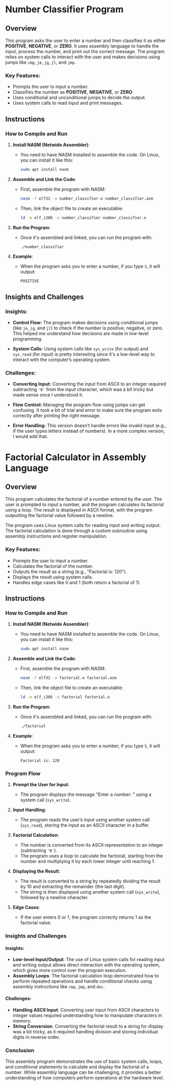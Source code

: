 # Number Classifier Program

## Overview
This program asks the user to enter a number and then classifies it as either **POSITIVE**, **NEGATIVE**, or **ZERO**. It uses assembly language to handle the input, process the number, and print out the correct message. The program relies on system calls to interact with the user and makes decisions using jumps like `cmp`, `je`, `jg`, `jl`, and `jmp`.

### Key Features:
- Prompts the user to input a number.
- Classifies the number as **POSITIVE**, **NEGATIVE**, or **ZERO**.
- Uses conditional and unconditional jumps to decide the output.
- Uses system calls to read input and print messages.

## Instructions

### How to Compile and Run

1. **Install NASM (Netwide Assembler)**:
   - You need to have NASM installed to assemble the code. On Linux, you can install it like this:
     ```bash
     sudo apt install nasm
     ```

2. **Assemble and Link the Code**:
   - First, assemble the program with NASM:
     ```bash
     nasm -f elf32 -o number_classifier.o number_classifier.asm
     ```
   - Then, link the object file to create an executable:
     ```bash
     ld -m elf_i386 -o number_classifier number_classifier.o
     ```

3. **Run the Program**:
   - Once it's assembled and linked, you can run the program with:
     ```bash
     ./number_classifier
     ```

4. **Example**:
   - When the program asks you to enter a number, if you type `5`, it will output:
     ```
     POSITIVE
     ```

## Insights and Challenges

### Insights:
- **Control Flow:** The program makes decisions using conditional jumps (like `je`, `jg`, and `jl`) to check if the number is positive, negative, or zero. This helped me understand how decisions are made in low-level programming.
  
- **System Calls:** Using system calls like `sys_write` (for output) and `sys_read` (for input) is pretty interesting since it's a low-level way to interact with the computer’s operating system.

### Challenges:
- **Converting Input:** Converting the input from ASCII to an integer required subtracting `'0'` from the input character, which was a bit tricky but made sense once I understood it.
  
- **Flow Control:** Managing the program flow using jumps can get confusing. It took a bit of trial and error to make sure the program exits correctly after printing the right message.

- **Error Handling:** This version doesn’t handle errors like invalid input (e.g., if the user types letters instead of numbers). In a more complex version, I would add that.







# Factorial Calculator in Assembly Language

## Overview
This program calculates the factorial of a number entered by the user. The user is prompted to input a number, and the program calculates its factorial using a loop. The result is displayed in ASCII format, with the program outputting the factorial value followed by a newline.

The program uses Linux system calls for reading input and writing output. The factorial calculation is done through a custom subroutine using assembly instructions and register manipulation.

### Key Features:
- Prompts the user to input a number.
- Calculates the factorial of the number.
- Outputs the result as a string (e.g., "Factorial is: 120").
- Displays the result using system calls.
- Handles edge cases like 0 and 1 (both return a factorial of 1).

## Instructions

### How to Compile and Run

1. **Install NASM (Netwide Assembler)**:
   - You need to have NASM installed to assemble the code. On Linux, you can install it like this:
     ```bash
     sudo apt install nasm
     ```

2. **Assemble and Link the Code**:
   - First, assemble the program with NASM:
     ```bash
     nasm -f elf32 -o factorial.o factorial.asm
     ```
   - Then, link the object file to create an executable:
     ```bash
     ld -m elf_i386 -o factorial factorial.o
     ```

3. **Run the Program**:
   - Once it's assembled and linked, you can run the program with:
     ```bash
     ./factorial
     ```

4. **Example**:
   - When the program asks you to enter a number, if you type `5`, it will output:
     ```
     Factorial is: 120
     ```

### Program Flow

1. **Prompt the User for Input**:
   - The program displays the message "Enter a number: " using a system call (`sys_write`).
   
2. **Input Handling**:
   - The program reads the user’s input using another system call (`sys_read`), storing the input as an ASCII character in a buffer.

3. **Factorial Calculation**:
   - The number is converted from its ASCII representation to an integer (subtracting `'0'`).
   - The program uses a loop to calculate the factorial, starting from the number and multiplying it by each lower integer until reaching 1.

4. **Displaying the Result**:
   - The result is converted to a string by repeatedly dividing the result by 10 and extracting the remainder (the last digit).
   - The string is then displayed using another system call (`sys_write`), followed by a newline character.

5. **Edge Cases**:
   - If the user enters 0 or 1, the program correctly returns 1 as the factorial value.

### Insights and Challenges

#### Insights:
- **Low-level Input/Output**: The use of Linux system calls for reading input and writing output allows direct interaction with the operating system, which gives more control over the program execution.
- **Assembly Loops**: The factorial calculation loop demonstrated how to perform repeated operations and handle conditional checks using assembly instructions like `cmp`, `jmp`, and `dec`.

#### Challenges:
- **Handling ASCII Input**: Converting user input from ASCII characters to integer values required understanding how to manipulate characters in memory.
- **String Conversion**: Converting the factorial result to a string for display was a bit tricky, as it required handling division and storing individual digits in reverse order.
  
### Conclusion
This assembly program demonstrates the use of basic system calls, loops, and conditional statements to calculate and display the factorial of a number. While assembly language can be challenging, it provides a better understanding of how computers perform operations at the hardware level.

